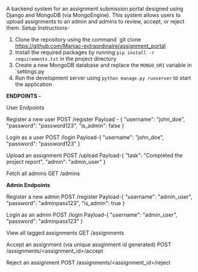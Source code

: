 A backend system for an assignment submission portal designed using Django and MongoDB (via MongoEngine). This system allows users to upload assignments to an admin and admins to review, accept, or reject them.
Setup Instructions-
1. Clone the repository using the command `git clone https://github.com/Maniac-extraordinaire/assignment_portal
2. Install the required packages by running `pip install -r requirements.txt` in the project directory
3. Create a new MongoDB database and replace the `MONGO_URI` variable in `settings.py
4. Run the development server using `python manage.py runserver` to start the application


**ENDPOINTS -**

User Endpoints

Register a new user
POST /register
Payload - {
  "username": "john_doe",
  "password": "password123",
  "is_admin": false
}

Login as a user
POST /login
Payload-{
  "username": "john_doe",
  "password": "password123"
}

Upload an assignment
POST /upload
Payload-{
  "task": "Completed the project report",
  "admin": "admin_user"
}

Fetch all admins
GET /admins

**Admin Endpoints**

Register a new admin
POST /register
Payload-{
  "username": "admin_user",
  "password": "adminpass123",
  "is_admin": true
}

Login as an admin
POST /login
Payload-{
  "username": "admin_user",
  "password": "adminpass123"
}

View all tagged assignments
GET /assignments

Accept an assignment (via unique assginment id generated)
POST /assignments/<assignment_id>/accept

Reject an assignment
POST /assignments/<assignment_id>/reject